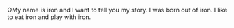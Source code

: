 ΩMy name is iron and I want to tell you my story. I was born out of iron. I like to eat iron and play with iron. 
